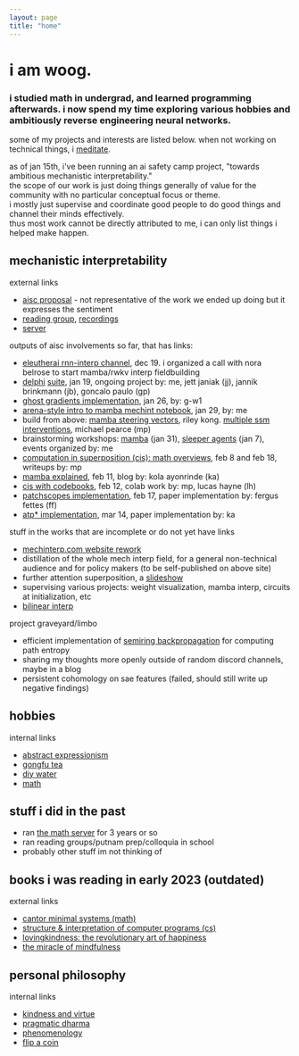 ```yaml
---
layout: page
title: "home"
---
```


# i am woog.

### i studied math in undergrad, and learned programming afterwards. i now spend my time exploring various hobbies and ambitiously reverse engineering neural networks.
some of my projects and interests are listed below. when not working on technical things, i [meditate](https://woog97.github.io/dharma/).

as of jan 15th, i've been running an ai safety camp project, "towards ambitious mechanistic interpretability."  
the scope of our work is just doing things generally of value for the community with no particular conceptual focus or theme.  
i mostly just supervise and coordinate good people to do good things and channel their minds effectively.  
thus most work cannot be directly attributed to me, i can only list things i helped make happen.

## mechanistic interpretability
external links
- [aisc proposal](https://docs.google.com/document/d/1jce3f64Fz7PXmdCEyd9i0PTmcFaiP1pZdcBn5ye5sxY/edit?usp=sharing) - not representative of the work we ended up doing but it expresses the sentiment
- [reading group](https://mechinterp.com/reading-group), [recordings](https://drive.google.com/drive/u/1/folders/1v5nZ0yUO5c3rIW7uYfk7mXZKCQibYwwi)
- [server](https://discord.gg/rUv2Jcma4Y)

outputs of aisc involvements so far, that has links:
- [eleutherai rnn-interp channel](https://discord.com/channels/729741769192767510/1186803874846212257/1186803914373341184), dec 19. i organized a call with nora belrose to start mamba/rwkv interp fieldbuilding
- [delphi](https://github.com/delphi-suite/delphi/tree/main) [suite](https://huggingface.co/delphi-suite), jan 19, ongoing project by: me, jett janiak (jj), jannik brinkmann (jb), goncalo paulo (gp)
- [ghost gradients implementation](https://github.com/saprmarks/dictionary_learning/pull/3), jan 26, by: g-w1
- [arena-style intro to mamba mechint notebook](https://colab.research.google.com/drive/1he9B5anOjJSZgGsedso3PS7Xq11W-PTs?usp=sharing), jan 29, by: me
- build from above: [mamba steering vectors](https://colab.research.google.com/drive/11ge-4tA5zrCFEk8yGMlfCyd1y5BRLgyD?usp=sharing), riley kong. [multiple ssm interventions](https://colab.research.google.com/drive/19XWrWuz7CnZST1_D7XBMN_jDVYf0hMGa?usp=sharing), michael pearce (mp)
- brainstorming workshops: [mamba](https://docs.google.com/spreadsheets/d/1vpjpiggrK0i0dem59lxR2GrwpAyI-WJ0T-BNj6tPEUw/edit?usp=sharing) (jan 31), [sleeper agents](https://docs.google.com/spreadsheets/d/1g0miUqeGAEpqFMpjZkHjzM7s7b8vobP_FR0RlDySCb4/edit?usp=sharing) (jan 7), events organized by: me
- [computation in superposition (cis): math overviews](https://hackmd.io/@fcY63KdMTLqIQhxOgSpIwQ), feb 8 and feb 18, writeups by: mp
- [mamba explained](https://www.kolaayonrinde.com/blog/2024/02/11/mamba.html), feb 11, blog by: kola ayonrinde (ka)
- [cis with codebooks](https://colab.research.google.com/drive/1dMfXLKD9znzW0IjFXuZng2zEcc__lr_c?usp=sharing), feb 12, colab work by: mp, lucas hayne (lh)
- [patchscopes implementation](https://github.com/jcoombes/obvs/blob/main/obvspython/patchscope.py), feb 17, paper implementation by: fergus fettes (ff)
- [atp* implementation](https://github.com/koayon/atp_star), mar 14, paper implementation by: ka

stuff in the works that are incomplete or do not yet have links
- [mechinterp.com website rework](https://mech-interp.pages.dev/)
- distillation of the whole mech interp field, for a general non-technical audience and for policy makers (to be self-published on above site)
- further attention superposition, a [slideshow](https://docs.google.com/presentation/d/1aojvhGBF5GiAd0niWSmRhExKy4cq3CPynDMkmUWkL-w/edit#slide=id.g1efcac9d369_1_191)
- supervising various projects: weight visualization, mamba interp, circuits at initialization, etc
- [bilinear interp](https://github.com/tdooms/bilinear-interp/tree/main)

project graveyard/limbo
- efficient implementation of [semiring backpropagation](https://arxiv.org/abs/2307.03056) for computing path entropy
- sharing my thoughts more openly outside of random discord channels, maybe in a blog
- persistent cohomology on sae features (failed, should still write up negative findings)

## hobbies
internal links
- [abstract expressionism](https://woog97.github.io/art/)
- [gongfu tea](https://woog97.github.io/tea/)
- [diy water](https://woog97.github.io/diy-water/)
- [math](https://woog97.github.io/math/)

## stuff i did in the past
- ran [the math server](https://discord.gg/math) for 3 years or so
- ran reading groups/putnam prep/colloquia in school
- probably other stuff im not thinking of

## books i was reading in early 2023 (outdated)
external links
- [cantor minimal systems (math)](https://bookstore.ams.org/view?ProductCode=ULECT/70)
- [structure & interpretation of computer programs (cs)](https://sarabander.github.io/sicp/html/index.xhtml)
- [lovingkindness: the revolutionary art of happiness](https://www.shambhala.com/lovingkindness-15144.html)
- [the miracle of mindfulness](https://plumvillage.org/books/the-miracle-of-mindfulness/)

## personal philosophy
internal links
- [kindness and virtue](https://woog97.github.io/virtue/)
- [pragmatic dharma](https://woog97.github.io/dharma/)
- [phenomenology](https://woog97.github.io/phenomenology/)
- [flip a coin](https://woog97.github.io/flip-a-coin/)
